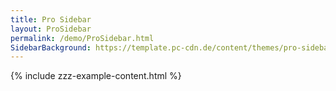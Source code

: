 ```yaml
---
title: Pro Sidebar
layout: ProSidebar
permalink: /demo/ProSidebar.html
SidebarBackground: https://template.pc-cdn.de/content/themes/pro-sidebar-template/sidebar-bg2.jpg
---
```

{% include zzz-example-content.html %}
